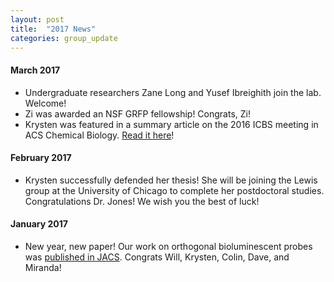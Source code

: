 ```yaml
---
layout: post
title:  "2017 News"
categories: group_update
---
```

#### March 2017
- Undergraduate researchers Zane Long and Yusef Ibreighith join the lab. Welcome!
- Zi was awarded an NSF GRFP fellowship! Congrats, Zi!
- Krysten was featured in a summary article on the 2016 ICBS meeting in ACS Chemical Biology. [Read it here](http://pubs.acs.org/doi/abs/10.1021/acschembio.7b00205)!

#### February 2017
- Krysten successfully defended her thesis! She will be joining the Lewis group at the University of Chicago to complete her postdoctoral studies. Congratulations Dr. Jones! We wish you the best of luck!

#### January 2017
- New year, new paper! Our work on orthogonal bioluminescent probes was [published in JACS](http://pubs.acs.org/doi/abs/10.1021/jacs.6b11737). Congrats Will, Krysten, Colin, Dave, and Miranda!
